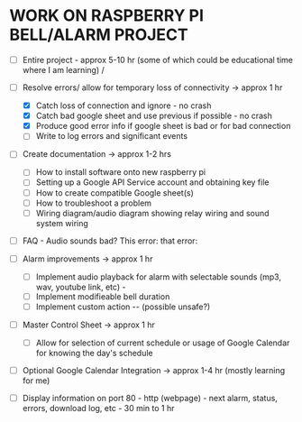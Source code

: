 # WORK ON RASPBERRY PI BELL/ALARM PROJECT

- [ ] Entire project - approx 5-10 hr (some of which could be educational time where I am learning) \/

- [ ] Resolve errors/ allow for temporary loss of connectivity -> approx 1 hr
  - [X] Catch loss of connection and ignore - no crash
  - [X] Catch bad google sheet and use previous if possible - no crash
  - [X] Produce good error info if google sheet is bad or for bad connection
  - [ ] Write to log errors and significant events

- [ ] Create documentation -> approx 1-2 hrs
  - [ ] How to install software onto new raspberry pi
  - [ ] Setting up a Google API Service account and obtaining key file
  - [ ] How to create compatible Google sheet(s)
  - [ ] How to troubleshoot a problem
  - [ ] Wiring diagram/audio diagram showing relay wiring and sound system wiring
- [ ] FAQ - Audio sounds bad? This error: that error:

- [ ] Alarm improvements -> approx 1 hr
  - [ ] Implement audio playback for alarm with selectable sounds (mp3, wav, youtube link, etc) -
  - [ ] Implement modifieable bell duration
  - [ ] Implement custom action -- (possible unsafe?)

- [ ] Master Control Sheet -> approx 1 hr
  - [ ] Allow for selection of current schedule or usage of Google Calendar for knowing the day's schedule

- [ ] Optional Google Calendar Integration -> approx 1-4 hr (mostly learning for me)

- [ ] Display information on port 80 - http (webpage) - next alarm, status, errors, download log, etc - 30 min to 1 hr
